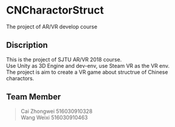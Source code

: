 # CNCharactorStruct
The project of AR/VR develop course


## Discription  
This is the project of SJTU AR/VR 2018 course.  
Use Unity as 3D Engine and dev-env, use Steam VR as the VR env.  
The project is aim to create a VR game about structrue of Chinese charactors.  


## Team Member
> Cai Zhongwei 516030910328  
> Wang Weixi 516030910463  